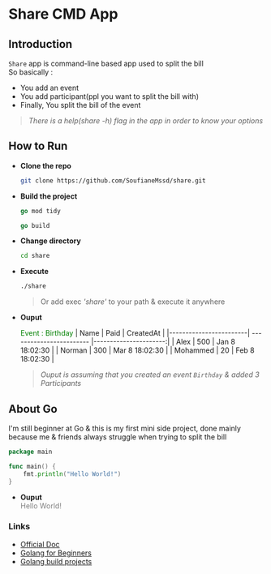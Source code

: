 # Share CMD App

## Introduction
`Share` app is command-line based app used to split the bill  
So basically :
* You add an event
* You add participant(ppl you want to split the bill with)
* Finally, You split the bill of the event
> *There is a help(share -h) flag in the app in order to know your options*

## How to Run
* **Clone the repo**  
    ```sh  
    git clone https://github.com/SoufianeMssd/share.git
    ```
* **Build the project**  
    ```go
    go mod tidy
    ```  
    ```go
    go build
    ```
* **Change directory**  
    ```sh
    cd share
    ```
* **Execute**  
    ```sh
    ./share
    ```
    > Or add exec *'share'* to your path & execute it anywhere

* **Ouput**  

    <span style="color:green">Event : Birthday</span>
    | Name                   | Paid                     | CreatedAt             |
    |------------------------| ------------------------ |----------------------:|
    | Alex                   | 500                      | Jan  8 18:02:30       |
    | Norman                 | 300                      | Mar  8 18:02:30       |
    | Mohammed               | 20                       | Feb  8 18:02:30       |

    > *Ouput is assuming that you created an event `Birthday` & added 3 Participants*
## About Go  
I'm still beginner at Go & this is my first mini side project, done mainly because me & friends always struggle when trying to split the bill
```go
package main

func main() {
    fmt.println("Hello World!")
}
```
* **Ouput**  
    <span style="color:gray">Hello World!</span>
### Links
* [Official Doc](https://go.dev/)
* [Golang for Beginners](https://www.youtube.com/watch?v=YS4e4q9oBaU "FreeCodeCamp Course")
* [Golang build projects](https://www.youtube.com/watch?v=jFfo23yIWac "FreeCodeCamp Course")
